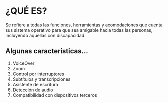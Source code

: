 # ¿QUÉ ES?
Se refiere a todas las funciones, herramientas y acomodaciones que cuenta sus sistema operativo para que sea amigable hacia todas las personas, incluyendo aquellas con discapacidad.

## Algunas características...
1. VoiceOver
2. Zoom
3. Control por interruptores
4. Subtítulos y transcripciones
5. Asistente de escritura
6. Detección de audio
7. Compatibilidad con dispositivos terceros
